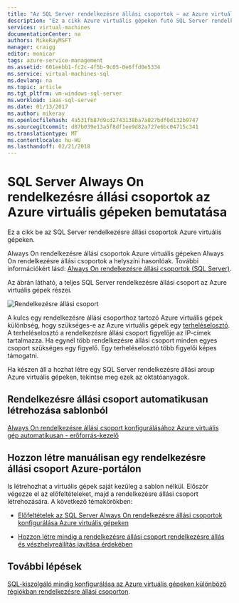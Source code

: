 ```yaml
---
title: "Az SQL Server rendelkezésre állási csoportok – az Azure virtuális gépek – áttekintés |} Microsoft Docs"
description: "Ez a cikk Azure virtuális gépeken futó SQL Server rendelkezésre állási csoportok be."
services: virtual-machines
documentationCenter: na
authors: MikeRayMSFT
manager: craigg
editor: monicar
tags: azure-service-management
ms.assetid: 601eebb1-fc2c-4f5b-9c05-0e6ffd0e5334
ms.service: virtual-machines-sql
ms.devlang: na
ms.topic: article
ms.tgt_pltfrm: vm-windows-sql-server
ms.workload: iaas-sql-server
ms.date: 01/13/2017
ms.author: mikeray
ms.openlocfilehash: 4a531fb87d9cd2743138ba7a027bdf0d132b9747
ms.sourcegitcommit: d87b039e13a5f8df1ee9d82a727e6bc04715c341
ms.translationtype: MT
ms.contentlocale: hu-HU
ms.lasthandoff: 02/21/2018
---
```

# <a name="introducing-sql-server-always-on-availability-groups-on-azure-virtual-machines"></a>SQL Server Always On rendelkezésre állási csoportok az Azure virtuális gépeken bemutatása #

Ez a cikk be az SQL Server rendelkezésre állási csoportok Azure virtuális gépeken. 

Always On rendelkezésre állási csoportok Azure virtuális gépeken Always On rendelkezésre állási csoportok a helyszíni hasonlóak. További információkért lásd: [Always On rendelkezésre állási csoportok (SQL Server)](http://msdn.microsoft.com/library/hh510230.aspx). 

Az ábrán látható, a teljes SQL Server rendelkezésre állási csoport az Azure virtuális gépek részei.

![Rendelkezésre állási csoport](./media/virtual-machines-windows-portal-sql-availability-group-tutorial/00-EndstateSampleNoELB.png)

A kulcs egy rendelkezésre állási csoporthoz tartozó Azure virtuális gépek különbség, hogy szükséges-e az Azure virtuális gépek egy [terheléselosztó](../../../load-balancer/load-balancer-overview.md). A terheléselosztó a rendelkezésre állási csoport figyelője az IP-címek tartalmazza. Ha egynél több rendelkezésre állási csoport minden egyes csoport szükséges egy figyelő. Egy terheléselosztó több figyelői képes támogatni.

Ha készen áll a hozhat létre egy SQL Server rendelkezésre állási aroup Azure virtuális gépeken, tekintse meg ezek az oktatóanyagok.

## <a name="automatically-create-an-availability-group-from-a-template"></a>Rendelkezésre állási csoport automatikusan létrehozása sablonból

[Always On rendelkezésre állási csoport konfigurálásához Azure virtuális gép automatikusan - erőforrás-kezelő](virtual-machines-windows-portal-sql-alwayson-availability-groups.md)

## <a name="manually-create-an-availability-group-in-azure-portal"></a>Hozzon létre manuálisan egy rendelkezésre állási csoport Azure-portálon

Is létrehozhat a virtuális gépek saját kezűleg a sablon nélkül. Először végezze el az előfeltételeket, majd a rendelkezésre állási csoport létrehozására. A következő témakörökben: 

- [Előfeltételek az SQL Server Always On rendelkezésre állási csoportok konfigurálása Azure virtuális gépeken](virtual-machines-windows-portal-sql-availability-group-prereq.md)

- [Hozzon létre mindig a rendelkezésre állási csoport rendelkezésre állás és vészhelyreállítás javítása érdekében](virtual-machines-windows-portal-sql-availability-group-tutorial.md)

## <a name="next-steps"></a>További lépések

[SQL-kiszolgáló mindig konfigurálása az Azure virtuális gépeken különböző régiókban rendelkezésre állási csoporton](virtual-machines-windows-portal-sql-availability-group-dr.md).
